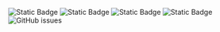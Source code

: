 ![Static Badge](https://img.shields.io/badge/blacklists-60-000000) ![Static Badge](https://img.shields.io/badge/blacklisted-2986629-cc0000) ![Static Badge](https://img.shields.io/badge/whitelisted-2244-00CC00) ![Static Badge](https://img.shields.io/badge/streaming_blacklist-28107-000000) ![GitHub issues](https://img.shields.io/github/issues/fabriziosalmi/blacklists)
